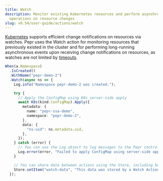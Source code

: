 ```yaml
---
title: Watch
description: Monitor existing Kubernetes resources and perform asynchronous
  operations on resource changes
slug: v0.54/user-guide/actions/watch
---
```


[Kubernetes](https://kubernetes.io/docs/reference/using-api/api-concepts) supports efficient change notifications on resources via watches. Pepr uses the Watch action for monitoring resources that previously existed in the cluster and for performing long-running asynchronous events upon receiving change notifications on resources, as watches are not limited by [timeouts](https://kubernetes.io/docs/reference/access-authn-authz/extensible-admission-controllers/#timeouts).

```ts
When(a.Namespace)
  .IsCreated()
  .WithName("pepr-demo-2")
  .Watch(async ns => {
    Log.info("Namespace pepr-demo-2 was created.");

    try {
      // Apply the ConfigMap using K8s server-side apply
      await K8s(kind.ConfigMap).Apply({
        metadata: {
          name: "pepr-ssa-demo",
          namespace: "pepr-demo-2",
        },
        data: {
          "ns-uid": ns.metadata.uid,
        },
      });
    } catch (error) {
      // You can use the Log object to log messages to the Pepr controller pod
      Log.error(error, "Failed to apply ConfigMap using server-side apply.");
    }

    // You can share data between actions using the Store, including between different types of actions
    Store.setItem("watch-data", "This data was stored by a Watch Action.");
  });
```